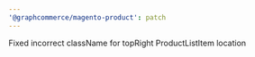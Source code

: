 ```yaml
---
'@graphcommerce/magento-product': patch
---
```


Fixed incorrect className for topRight ProductListItem location
